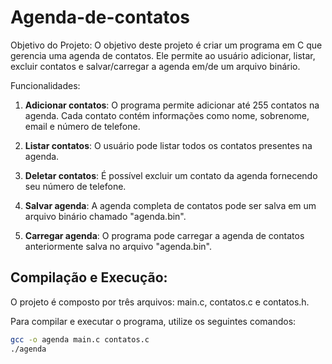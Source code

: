 # Agenda-de-contatos

Objetivo do Projeto:
O objetivo deste projeto é criar um programa em C que gerencia uma agenda de contatos. Ele permite ao usuário adicionar, listar, excluir contatos e salvar/carregar a agenda em/de um arquivo binário.

Funcionalidades:
1. **Adicionar contatos**: O programa permite adicionar até 255 contatos na agenda. Cada contato contém informações como nome, sobrenome, email e número de telefone.

2. **Listar contatos**: O usuário pode listar todos os contatos presentes na agenda.

3. **Deletar contatos**: É possível excluir um contato da agenda fornecendo seu número de telefone.

4. **Salvar agenda**: A agenda completa de contatos pode ser salva em um arquivo binário chamado "agenda.bin".

5. **Carregar agenda**: O programa pode carregar a agenda de contatos anteriormente salva no arquivo "agenda.bin".

## Compilação e Execução:
O projeto é composto por três arquivos: main.c, contatos.c e contatos.h.

Para compilar e executar o programa, utilize os seguintes comandos:

```bash
gcc -o agenda main.c contatos.c
./agenda
